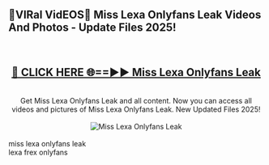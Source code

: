<h2>🔴VIRal VidEOS🔴 Miss Lexa Onlyfans Leak Videos And Photos - Update Files 2025!</h2>
<br>
<div align="center">
<h2><a href="https://virallinks.top/Hdb6NB" rel="nofollow">🔴 CLICK HERE 🌐==►► Miss Lexa Onlyfans Leak</a></h2>
<br>
Get Miss Lexa Onlyfans Leak and all content. Now you can access all videos and pictures of Miss Lexa Onlyfans Leak. New Updated Files 2025!
<br>
<br>
<a href="https://virallinks.top/Hdb6NB" rel="nofollow" data-target="animated-image.originalLink"><img src="https://i.imgur.com/dJHk4Zq.gif)" alt="Miss Lexa Onlyfans Leak" style="max-width: 100%; display: inline-block;" data-target="animated-image.originalImage"></a>
</div>
<br>
miss lexa onlyfans leak<br>
lexa frex onlyfans